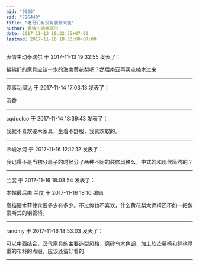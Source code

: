 ```yaml
---
aid: "9025"
zid: "726440"
title: "老哥们有没有装修大能"
author: 表情生动泰瑞尔
date: 2017-11-13 19:32:55+07:00
lastmod: 2017-11-16 18:53:00+07:00
---
```


表情生动泰瑞尔 于 2017-11-13 19:32:55 发表了：

狒狒们的家具应该一水的海南黄花梨吧？然后南亚再买点楠木过来

---

没事乱溜达 于 2017-11-14 17:03:13 发表了：

沉香

---

cqduoluo 于 2017-11-14 18:39:43 发表了：

我就不喜欢硬木家具，坐着不舒服，我喜欢软的。

---

冷峻冰河 于 2017-11-16 12:12:12 发表了：

我记得不是当初分房子的时候分了两种不同的装修风格么，中式的和现代简约的？

---

兰度 于 2017-11-16 18:08:54 发表了：

本帖最后由 兰度 于 2017-11-16 18:10 编辑

高档硬木菲律宾要多少有多少。不过俺也不喜欢，什么黄花梨太师椅还不如一把包豪斯式的钢管椅。

---

randmy 于 2017-11-16 18:53:03 发表了：

可以中西结合，汉代家具的主要造型风格，磨砂乌木色调，加上软垫藤椅和鲜艳厚重的布料的点缀，应该还蛮好看的

---
